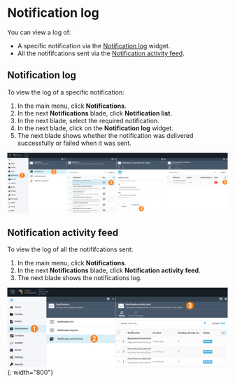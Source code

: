 # Notification log

You can view a log of:

* A specific notification via the [Notification log](notification-log.md#notification-log) widget.
* All the notififcations sent via the [Notification activity feed](notification-log.md#notification-activity-feed).

## Notification log

To view the log of a specific notification:

1. In the main menu, click **Notifications**.
1. In the next **Notifications** blade, click **Notification list**.
1. In the next blade, select the required notification.
1. In the next blade, click on the **Notification log** widget.
1. The next blade shows whether the notification was delivered successfully or failed when it was sent.

![Notification log](media/notification-log-widget-path.png)

## Notification activity feed

To view the log of all the notififcations sent:

1. In the main menu, click **Notifications**.
1. In the next **Notifications** blade, click **Notification activity feed**.
1. The next blade shows the notifications log.

![Notification activity feed](media/notification-activity-feed-path.png){: width="800"}